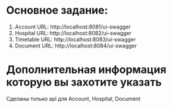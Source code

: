# Основное задание:
1. Account URL: http://localhost:8081/ui-swagger
2. Hospital URL: http://localhost:8082/ui-swagger
3. Timetable URL: http://localhost:8083/ui-swagger
4. Document URL: http://localhost:8084/ui-swagger

# Дополнительная информация которую вы захотите указать
Сделаны только api для Account, Hospital, Document

